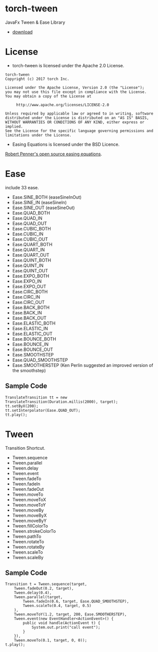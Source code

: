 # torch-tween
JavaFx Tween & Ease Library

* [download](https://github.com/keidroid/torch-tween/blob/master/output/torch-tween-0.9.1.jar?raw=true)

# License

* torch-tween is licensed under the Apache 2.0 License.

```
torch-tween
Copyright (c) 2017 torch Inc.

Licensed under the Apache License, Version 2.0 (the "License");
you may not use this file except in compliance with the License.
You may obtain a copy of the License at

     http://www.apache.org/licenses/LICENSE-2.0

Unless required by applicable law or agreed to in writing, software
distributed under the License is distributed on an "AS IS" BASIS,
WITHOUT WARRANTIES OR CONDITIONS OF ANY KIND, either express or implied.
See the License for the specific language governing permissions and
limitations under the License.
```

* Easing Equations is licensed under the BSD Licence.

[Robert Penner's open source easing equations](http://robertpenner.com/easing_terms_of_use.html).

# Ease
include 33 ease.

* Ease.SINE_BOTH (easeSineInOut)
* Ease.SINE_IN (easeSineIn)
* Ease.SINE_OUT  (easeSineOut)
* Ease.QUAD_BOTH
* Ease.QUAD_IN
* Ease.QUAD_OUT
* Ease.CUBIC_BOTH
* Ease.CUBIC_IN
* Ease.CUBIC_OUT
* Ease.QUART_BOTH
* Ease.QUART_IN
* Ease.QUART_OUT
* Ease.QUINT_BOTH
* Ease.QUINT_IN
* Ease.QUINT_OUT
* Ease.EXPO_BOTH
* Ease.EXPO_IN
* Ease.EXPO_OUT
* Ease.CIRC_BOTH
* Ease.CIRC_IN
* Ease.CIRC_OUT
* Ease.BACK_BOTH
* Ease.BACK_IN
* Ease.BACK_OUT
* Ease.ELASTIC_BOTH
* Ease.ELASTIC_IN
* Ease.ELASTIC_OUT
* Ease.BOUNCE_BOTH
* Ease.BOUNCE_IN
* Ease.BOUNCE_OUT
* Ease.SMOOTHSTEP
* Ease.QUAD_SMOOTHSTEP
* Ease.SMOOTHERSTEP (Ken Perlin suggested an improved version of the smoothstep)

## Sample Code

```
TranslateTransition tt = new TranslateTransition(Duration.millis(2000), target);
tt.setByX(200);
tt.setInterpolator(Ease.QUAD_OUT);
tt.play();
```

# Tween
Transition Shortcut.

* Tween.sequence
* Tween.parallel
* Tween.delay
* Tween.event
* Tween.fadeTo
* Tween.fadeIn
* Tween.fadeOut
* Tween.moveTo
* Tween.moveToX
* Tween.moveToY
* Tween.moveBy
* Tween.moveByX
* Tween.moveByY
* Tween.fillColorTo
* Tween.strokeColorTo
* Tween.pathTo
* Tween.rotateTo
* Tween.rotateBy
* Tween.scaleTo
* Tween.scaleBy

## Sample Code

```
Transition t = Tween.sequence(target,
    Tween.fadeOut(0.2, target),
    Tween.delay(0.4),
    Tween.parallel(target,
        Tween.fadeIn(0.6, target, Ease.QUAD_SMOOTHSTEP),
        Tween.scaleTo(0.4, target, 0.5)
    ),
    Tween.moveToY(1.2, target, 200, Ease.SMOOTHERSTEP),
    Tween.event(new EventHandler<ActionEvent>() {
        public void handle(ActionEvent t) {
            System.out.print("call event");
        }
    }),
    Tween.moveTo(0.1, target, 0, 0));
t.play();
```
